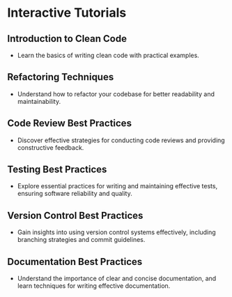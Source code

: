 # Interactive Tutorials

## Introduction to Clean Code
- Learn the basics of writing clean code with practical examples.

## Refactoring Techniques
- Understand how to refactor your codebase for better readability and maintainability.

## Code Review Best Practices
- Discover effective strategies for conducting code reviews and providing constructive feedback.

## Testing Best Practices
- Explore essential practices for writing and maintaining effective tests, ensuring software reliability and quality.

## Version Control Best Practices
- Gain insights into using version control systems effectively, including branching strategies and commit guidelines.

## Documentation Best Practices
- Understand the importance of clear and concise documentation, and learn techniques for writing effective documentation.